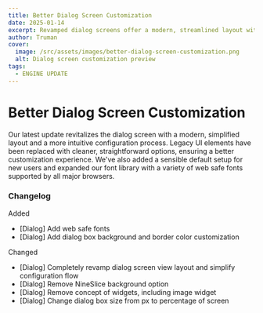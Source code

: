```yaml
---
title: Better Dialog Screen Customization
date: 2025-01-14
excerpt: Revamped dialog screens offer a modern, streamlined layout with enhanced customization options and sensible defaults for new users.
author: Truman
cover:
  image: /src/assets/images/better-dialog-screen-customization.png
  alt: Dialog screen customization preview
tags:
  - ENGINE UPDATE
---
```


# Better Dialog Screen Customization

Our latest update revitalizes the dialog screen with a modern, simplified layout and a more intuitive configuration process. Legacy UI elements have been replaced with cleaner, straightforward options, ensuring a better customization experience. We've also added a sensible default setup for new users and expanded our font library with a variety of web safe fonts supported by all major browsers.

### Changelog

Added

- [Dialog] Add web safe fonts
- [Dialog] Add dialog box background and border color customization

Changed

- [Dialog] Completely revamp dialog screen view layout and simplify configuration flow
- [Dialog] Remove NineSlice background option
- [Dialog] Remove concept of widgets, including image widget
- [Dialog] Change dialog box size from px to percentage of screen
